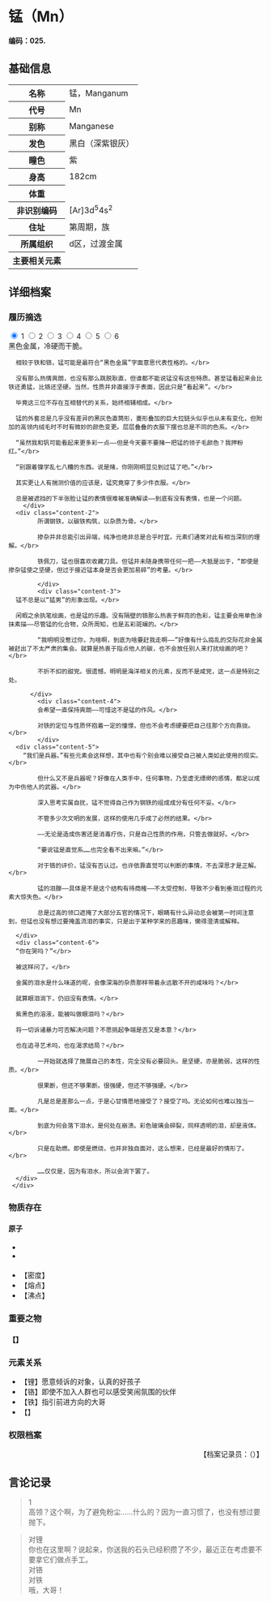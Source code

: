 # 锰（Mn）

**编码：025.**

## 基础信息

<table id="chara">
	<tr><th>名称</th><td>锰，Manganum</td></tr>
  <tr><th>代号</th><td>Mn</td></tr>
  <tr><th>别称</th><td>Manganese</td></tr>
  <tr><th>发色</th><td>黑白（深紫银灰）</td></tr>
  <tr><th>瞳色</th><td>紫</td></tr>
  <tr><th>身高</th><td>182cm</td></tr>
  <tr><th>体重</th><td></td></tr>
  <tr><th>非识别编码</th><td>[Ar]3d<sup>5</sup>4s<sup>2</sup></td></tr>
  <tr><th>住址</th><td>第周期，族</td></tr>
  <tr><th>所属组织</th><td>d区，过渡金属</td></tr>
  <tr><th>主要相关元素</th><td></td></tr>
</table>

## 详细档案

### 履历摘选

<section class="tabs">
	        <input id="tab-1" type="radio" name="radio-set" class="tab-selector-1" checked="checked" />
		    <label for="tab-1" class="tab-label-1">1</label>
	        <input id="tab-2" type="radio" name="radio-set" class="tab-selector-2" />
		    <label for="tab-2" class="tab-label-2">2</label>
	        <input id="tab-3" type="radio" name="radio-set" class="tab-selector-3" />
		    <label for="tab-3" class="tab-label-3">3</label>
	        <input id="tab-4" type="radio" name="radio-set" class="tab-selector-4" />
		    <label for="tab-4" class="tab-label-4">4</label>
          <input id="tab-5" type="radio" name="radio-set" class="tab-selector-5" />
        <label for="tab-5" class="tab-label-5">5</label>
          <input id="tab-6" type="radio" name="radio-set" class="tab-selector-6" />
        <label for="tab-6" class="tab-label-6">6</label>
 <div class="clear-shadow"></div>
	<div class="content">
			<div class="content-1">
      黑色金属，冷硬而干脆。</br>

      相较于铁和铬，锰可能是最符合“黑色金属”字面意思代表性格的。</br>

      没有那么热情爽朗，也没有那么跳脱耿直，但谁都不能说锰没有这些特质。甚至锰看起来会比铁还勇猛，比铬还坚硬。当然，性质并非直接浮于表面，因此只是“看起来”。</br>

      毕竟这三位不存在互相替代的关系，始终相辅相成。</br>

      锰的外套总是几乎没有差异的黑灰色直筒形，菱形叠加的巨大拉链头似乎也从未有变化，但附加的高领内绒毛时不时有微妙的颜色变更。层层叠叠的衣服下摆也总是不同的色系。</br>

      “虽然我和钒可能看起来更多彩一点——但是今天要不要赌一把锰的领子毛颜色？我押粉红。”</br>

      “别跟着镍学乱七八糟的东西。说是赌，你刚刚明显见到过锰了吧。”</br>

      其实更让人有揣测价值的应该是，锰究竟穿了多少件衣服。</br>

      总是被遮挡的下半张脸让锰的表情很难被准确解读——到底有没有表情，也是一个问题。
	  	</div>
  	  <div class="content-2">
			所谓钢铁，以碳铁构筑，以杂质为骨。</br>

			掺杂并非总能引出异端，纯净也绝非总是合乎时宜。元素们通常对此有相当深刻的理解。</br>

			铁佩刀，锰也很喜欢收藏刀具。但锰并未随身携带任何一把——大抵是出于，“即使是掺杂锰使之坚硬，但过于接近锰本身是否会更加易碎”的考量。</br>

			</div>
			<div class="content-3">
      锰不总是以“猛男”的形象出现。</br>

      闲暇之余执笔绘画，也是锰的乐趣。没有隔壁的铬那么热衷于鲜亮的色彩，锰主要会用单色涂抹素描——尽管锰的化合物，众所周知，也是五彩斑斓的。</br>

			“我明明没惹过你，为啥啊，到底为啥要赶我走啊——”好像有什么捣乱的交际花非金属被赶出了不太严肃的集会。就算是热衷于指点他人的碳，也不会放任别人来打扰绘画的吧？</br>

			不折不扣的甜党。很遗憾，明明是海洋相关的元素，反而不是咸党，这一点是特别之处。

		  </div>
			<div class="content-4">
			会希望一直保持爽朗——可惜这不是锰的作风。</br>

			对铁的定位与性质怀抱着一定的憧憬，但也不会考虑硬要把自己往那个方向靠拢。</br>
			</div>
      <div class="content-5">
    	“我们是兵器。”有些元素会这样想，其中也有个别会难以接受自己被人类如此使用的现实。</br>

			但什么又不是兵器呢？好像在人类手中，任何事物，乃至虚无缥缈的感情，都足以成为中伤他人的武器。</br>

			深入思考实属自扰，锰不觉得自己作为钢铁的组成成分有任何不妥。</br>

			不管多少次文明的发展，这样的使用几乎成了必然的结果。</br>

			——无论是造成伤害还是消毒疗伤，只是自己性质的作用，只管去做就好。</br>

			“要说锰是直觉系……也完全看不出来嘛。”</br>

			对于铬的评价，锰没有否认过。也许依靠直觉可以判断的事情，不去深思才是正解。</br>

			锰的泪腺——具体是不是这个结构有待商榷——不太受控制，导致不少看到垂泪过程的元素大惊失色。</br>

			总是过高的领口遮掩了大部分五官的情况下，眼睛有什么异动总会被第一时间注意到，但锰也没有想过要掩盖流泪的事实，只是出于某种学来的恶趣味，懒得澄清或解释。

      </div>
      <div class="content-6">
      “你在哭吗？”</br>

      被这样问了。</br>

      金属的泪水是什么味道的呢，会像深海的杂质那样带着永远散不开的咸味吗？</br>

      就算眼泪淌下，仍旧没有表情。</br>

      紫黑色的溶液，能被叫做眼泪吗？</br>

      将一切诉诸暴力可否解决问题？不愿挑起争端是否又是本意？</br>

      也在追寻艺术吗，也在渴求结局？</br>

			一开始就选择了施展自己的本性，完全没有必要回头。是坚硬，亦是脆弱，这样的性质。</br>

			很果断，但还不够果断。很强硬，但还不够强硬。</br>

			凡是总是差那么一点，于是心甘情愿地接受了？接受了吗。无论如何也难以独当一面。</br>

			到底为何会落下泪水，是何处在崩溃。彩色玻璃会碎裂，同样透明的泪，却是液体。</br>

			只是在助燃。即使是燃烧，也并非独自面对，这么想来，已经是最好的情形了。</br>

			……仅仅是，因为有泪水，所以会淌下罢了。
      </div>
	 </div>     
</section>

### 物质存在

#### 原子

-
-

####

- 【密度】
- 【熔点】
- 【沸点】

### 重要之物

#### 【】

### 元素关系

- 【锂】愿意倾诉的对象，认真的好孩子
- 【铬】即使不加入人群也可以感受笑闹氛围的伙伴
- 【铁】指引前进方向的大哥
- 【】

### 权限档案


<p align="right">【档案记录员：（）】</p>

## 言论记录

>1  
高领？这个啊，为了避免粉尘……什么的？因为一直习惯了，也没有想过要抛下。  

>对锂  
你也在这里啊？说起来，你送我的石头已经积攒了不少，最近正在考虑要不要拿它们做点手工。  
对铬  
对铁  
哦，大哥！  
